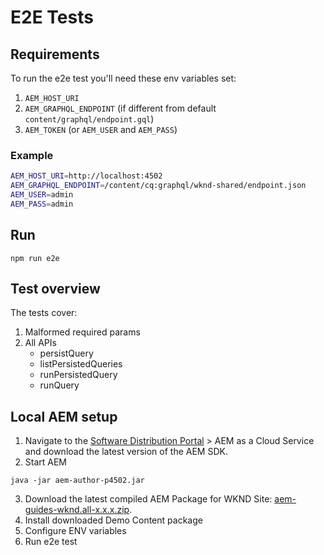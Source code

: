 # E2E Tests

## Requirements

To run the e2e test you'll need these env variables set:
  1. `AEM_HOST_URI`
  2. `AEM_GRAPHQL_ENDPOINT` (if different from default  `content/graphql/endpoint.gql`)
  3. `AEM_TOKEN` (or `AEM_USER` and `AEM_PASS`)

### Example
```bash
AEM_HOST_URI=http://localhost:4502
AEM_GRAPHQL_ENDPOINT=/content/cq:graphql/wknd-shared/endpoint.json
AEM_USER=admin
AEM_PASS=admin
```
## Run

`npm run e2e`

## Test overview

The tests cover:

1. Malformed required params
2. All APIs
   - persistQuery
   - listPersistedQueries
   - runPersistedQuery
   - runQuery

## Local AEM setup

1. Navigate to the [Software Distribution Portal](https://experience.adobe.com/#/downloads/content/software-distribution/en/aemcloud.html?fulltext=AEM*+SDK*&orderby=%40jcr%3Acontent%2Fjcr%3AlastModified&orderby.sort=desc&layout=list&p.offset=0&p.limit=1) > AEM as a Cloud Service and download the latest version of the AEM SDK.
2. Start AEM
```
java -jar aem-author-p4502.jar
```
3. Download the latest compiled AEM Package for WKND Site: [aem-guides-wknd.all-x.x.x.zip](https://github.com/adobe/aem-guides-wknd/releases/latest).
4. Install downloaded Demo Content package
5. Configure ENV variables
6. Run e2e test
